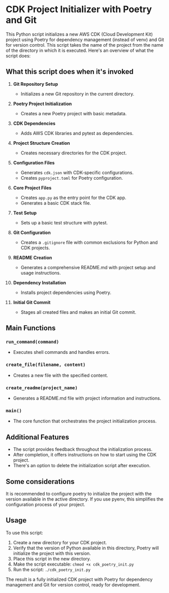 # CDK Project Initializer with Poetry and Git

This Python script initializes a new AWS CDK (Cloud Development Kit) project using Poetry for dependency management (instead of venv) and Git for version control. This script takes the name of the project from the name of the directory in which it is executed. Here's an overview of what the script does:

## What this script does when it's invoked

1. **Git Repository Setup**
   - Initializes a new Git repository in the current directory.

2. **Poetry Project Initialization**
   - Creates a new Poetry project with basic metadata.

3. **CDK Dependencies**
   - Adds AWS CDK libraries and pytest as dependencies.

4. **Project Structure Creation**
   - Creates necessary directories for the CDK project.

5. **Configuration Files**
   - Generates `cdk.json` with CDK-specific configurations.
   - Creates `pyproject.toml` for Poetry configuration.

6. **Core Project Files**
   - Creates `app.py` as the entry point for the CDK app.
   - Generates a basic CDK stack file.

7. **Test Setup**
   - Sets up a basic test structure with pytest.

8. **Git Configuration**
   - Creates a `.gitignore` file with common exclusions for Python and CDK projects.

9. **README Creation**
   - Generates a comprehensive README.md with project setup and usage instructions.

10. **Dependency Installation**
    - Installs project dependencies using Poetry.

11. **Initial Git Commit**
    - Stages all created files and makes an initial Git commit.


## Main Functions

### `run_command(command)`
- Executes shell commands and handles errors.

### `create_file(filename, content)`
- Creates a new file with the specified content.

### `create_readme(project_name)`
- Generates a README.md file with project information and instructions.

### `main()`
- The core function that orchestrates the project initialization process.

## Additional Features

- The script provides feedback throughout the initialization process.
- After completion, it offers instructions on how to start using the CDK project.
- There's an option to delete the initialization script after execution.

## Some considerations

It is recommended to configure poetry to initialize the project with the version available in the active directory. If you use pyenv, this simplifies the configuration process of your project.

## Usage

To use this script:

1. Create a new directory for your CDK project.
2. Verify that the version of Python available in this directory, Poetry will initialize the project with this version.
3. Place this script in the new directory.
3. Make the script executable: `chmod +x cdk_poetry_init.py`
4. Run the script: `./cdk_poetry_init.py`

The result is a fully initialized CDK project with Poetry for dependency management and Git for version control, ready for development.
